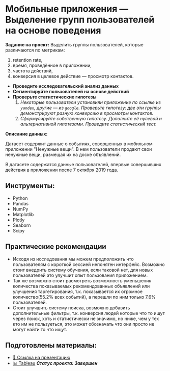 # Мобильные приложения — Выделение групп пользователей на основе поведения

**Задание на проект:**
Выделить группы пользователей, которые различаются по метрикам:
1. retention rate,
2. время, проведённое в приложении, 
3. частота действий, 
4. конверсия в целевое действие — просмотр контактов.
- **Проведите исследовательский анализ данных**
- **Сегментируйте пользователей на основе действий**
- **Проверьте статистические гипотезы**
    1. *Некоторые пользователи установили приложение по ссылке из `yandex`, другие — из `google`. Проверьте гипотезу: две эти группы демонстрируют разную конверсию в просмотры контактов.*
    2. *Сформулируйте собственную гипотезу. Дополните её нулевой и альтернативной гипотезами. Проведите статистический тест.*

**Описание данных:**

Датасет содержит данные о событиях, совершенных в мобильном приложении "Ненужные вещи". В нем пользователи продают свои ненужные вещи, размещая их на доске объявлений.  

В датасете содержатся данные пользователей, впервые совершивших действия в приложении после 7 октября 2019 года.  

## Инструменты:

- Python
- Pandas
- NumPy
- Matplotlib
- Plotly
- Seaborn
- Scipy

## Практические рекомендации
* Исходя из исследования мы можем предположить что пользователям с короткой сессией непонятен интерфейс. Возможно стоит внедрить систему обучения, если таковой нет, для новых пользователей это улучшит опыт пользования приложением. 
* Так же возможно стоит расмотреть возможность уменьшения количества показываемых рекомендованных объявлений или улучшения таргетирования, т.к. показывается их огромное количество(55.2% всех событий), а перешли по ним только 7.6% пользователей.
* Стоит улучшить систему поиска, возможно добавить дополнительные фильтры, т.к. конверсия людей которые что то ищут через поиск, хоть и статистически не значимо, но ниже, чем у тех кто им не пользуеться, это может обозначать что они просто не могут найти то что ищут. 
## Подготовлены материалы:
- [💾 Ссылка на презентацию](https://disk.yandex.ru/i/p5O5K_2btf47zA)
- [📊 Tableau](https://public.tableau.com/app/profile/petr.iadreev/viz/Dashboard_16854429774540/Dashboard1)
***Статус проекта: Завершен***
